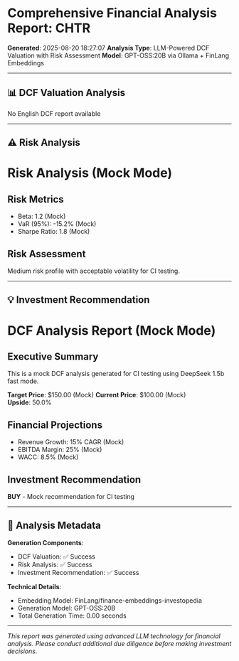 # Comprehensive Financial Analysis Report: CHTR

**Generated**: 2025-08-20 18:27:07
**Analysis Type**: LLM-Powered DCF Valuation with Risk Assessment
**Model**: GPT-OSS:20B via Ollama + FinLang Embeddings

---

## 📊 DCF Valuation Analysis

No English DCF report available

---

## ⚠️ Risk Analysis

# Risk Analysis (Mock Mode)

## Risk Metrics
- Beta: 1.2 (Mock)
- VaR (95%): -15.2% (Mock)
- Sharpe Ratio: 1.8 (Mock)

## Risk Assessment
Medium risk profile with acceptable volatility for CI testing.

---

## 💡 Investment Recommendation

# DCF Analysis Report (Mock Mode)

## Executive Summary
This is a mock DCF analysis generated for CI testing using DeepSeek 1.5b fast mode.

**Target Price**: $150.00 (Mock)
**Current Price**: $100.00 (Mock)  
**Upside**: 50.0%

## Financial Projections
- Revenue Growth: 15% CAGR (Mock)
- EBITDA Margin: 25% (Mock)
- WACC: 8.5% (Mock)

## Investment Recommendation
**BUY** - Mock recommendation for CI testing

---

## 🔧 Analysis Metadata

**Generation Components**:
- DCF Valuation: ✅ Success
- Risk Analysis: ✅ Success
- Investment Recommendation: ✅ Success

**Technical Details**:
- Embedding Model: FinLang/finance-embeddings-investopedia
- Generation Model: GPT-OSS:20B
- Total Generation Time: 0.00 seconds

---
*This report was generated using advanced LLM technology for financial analysis. Please conduct additional due diligence before making investment decisions.*
